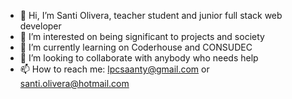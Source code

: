 - 👋 Hi, I’m Santi Olivera, teacher student and junior full stack web developer
- 👀 I’m interested on being significant to projects and society
- 🌱 I’m currently learning on Coderhouse and CONSUDEC
- 💞️ I’m looking to collaborate with anybody who needs help
- 📫 How to reach me: lpcsaanty@gmail.com or santi.olivera@hotmail.com
